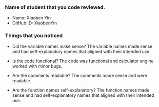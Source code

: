 ### Name of student that you code reviewed.
- Name: Xiaoben Yin
- GitHub ID: XiaobenYin


### Things that you noticed
- Did the variable names make sense?
The variable names made sense and had self-explanatory names that aligned with their intended use.

- Is the code functional?
The code was functional and calculator engine worked with minor bugs.

- Are the comments readable?
The comments made sense and were readable.

- Are the function names self-explanatory?
The function names made sense and had self-explanatory names that aligned with their intended use.
